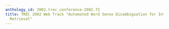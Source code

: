 ```yaml
---
anthology_id: 2002.trec_conference-2002.72
title: TREC 2002 Web Track "Automated Word Sense Disambiguation for Internet Information
  Retrieval"
---
```

